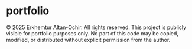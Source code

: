 # portfolio

© 2025 Erkhemtur Altan-Ochir. All rights reserved.
This project is publicly visible for portfolio purposes only.
No part of this code may be copied, modified, or distributed without
explicit permission from the author.
